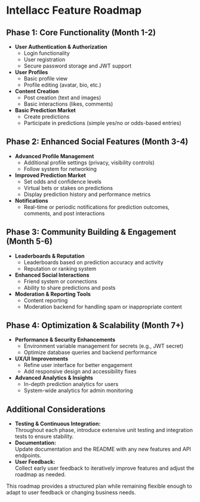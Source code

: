 # Intellacc Feature Roadmap

## Phase 1: Core Functionality (Month 1-2)
- **User Authentication & Authorization**  
  - Login functionality  
  - User registration  
  - Secure password storage and JWT support  
- **User Profiles**  
  - Basic profile view  
  - Profile editing (avatar, bio, etc.)  
- **Content Creation**  
  - Post creation (text and images)  
  - Basic interactions (likes, comments)  
- **Basic Prediction Market**  
  - Create predictions  
  - Participate in predictions (simple yes/no or odds-based entries)

## Phase 2: Enhanced Social Features (Month 3-4)
- **Advanced Profile Management**  
  - Additional profile settings (privacy, visibility controls)  
  - Follow system for networking  
- **Improved Prediction Market**  
  - Set odds and confidence levels  
  - Virtual bets or stakes on predictions  
  - Display prediction history and performance metrics  
- **Notifications**  
  - Real-time or periodic notifications for prediction outcomes, comments, and post interactions  

## Phase 3: Community Building & Engagement (Month 5-6)
- **Leaderboards & Reputation**  
  - Leaderboards based on prediction accuracy and activity  
  - Reputation or ranking system  
- **Enhanced Social Interactions**  
  - Friend system or connections  
  - Ability to share predictions and posts  
- **Moderation & Reporting Tools**  
  - Content reporting  
  - Moderation backend for handling spam or inappropriate content

## Phase 4: Optimization & Scalability (Month 7+)
- **Performance & Security Enhancements**  
  - Environment variable management for secrets (e.g., JWT secret)  
  - Optimize database queries and backend performance  
- **UX/UI Improvements**  
  - Refine user interface for better engagement  
  - Add responsive design and accessibility fixes  
- **Advanced Analytics & Insights**  
  - In-depth prediction analytics for users  
  - System-wide analytics for admin monitoring

## Additional Considerations
- **Testing & Continuous Integration:**  
  Throughout each phase, introduce extensive unit testing and integration tests to ensure stability.
- **Documentation:**  
  Update documentation and the README with any new features and API endpoints.
- **User Feedback:**  
  Collect early user feedback to iteratively improve features and adjust the roadmap as needed.

This roadmap provides a structured plan while remaining flexible enough to adapt to user feedback or changing business needs.